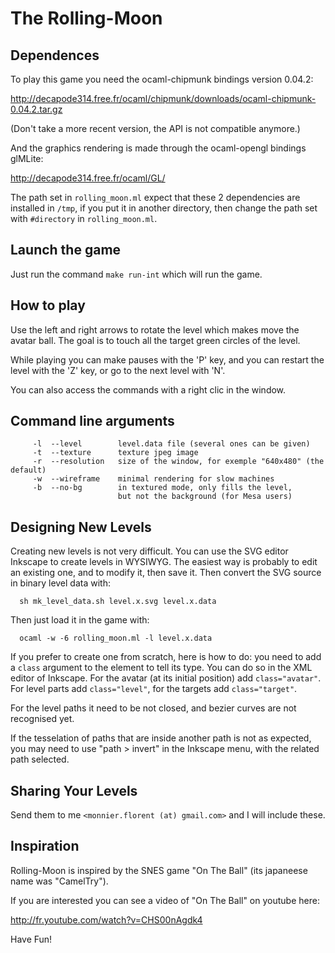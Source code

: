 # The Rolling-Moon

## Dependences

To play this game you need the ocaml-chipmunk bindings version 0.04.2:

http://decapode314.free.fr/ocaml/chipmunk/downloads/ocaml-chipmunk-0.04.2.tar.gz

(Don't take a more recent version, the API is not compatible anymore.)

And the graphics rendering is made through the ocaml-opengl bindings glMLite:

http://decapode314.free.fr/ocaml/GL/

The path set in `rolling_moon.ml` expect that these 2 dependencies are
installed in `/tmp`, if you put it in another directory, then change the
path set with `#directory` in `rolling_moon.ml`.


## Launch the game

Just run the command `make run-int` which will run the game.


## How to play

Use the left and right arrows to rotate the level which makes move the avatar ball.
The goal is to touch all the target green circles of the level.

While playing you can make pauses with the 'P' key, and you can restart
the level with the 'Z' key, or go to the next level with 'N'.

You can also access the commands with a right clic in the window.


## Command line arguments
```
     -l  --level        level.data file (several ones can be given)
     -t  --texture      texture jpeg image
     -r  --resolution   size of the window, for exemple "640x480" (the default)
     -w  --wireframe    minimal rendering for slow machines
     -b  --no-bg        in textured mode, only fills the level,
                        but not the background (for Mesa users)
```

## Designing New Levels

Creating new levels is not very difficult. You can use the SVG editor
Inkscape to create levels in WYSIWYG. The easiest way is probably to edit
an existing one, and to modify it, then save it.
Then convert the SVG source in binary level data with:
```
  sh mk_level_data.sh level.x.svg level.x.data
```

Then just load it in the game with:
```
  ocaml -w -6 rolling_moon.ml -l level.x.data
```

If you prefer to create one from scratch, here is how to do: you need to
add a `class` argument to the element to tell its type. You can do so in
the XML editor of Inkscape. For the avatar (at its initial position) add
`class="avatar"`.
For level parts add `class="level"`, for the targets add `class="target"`.

For the level paths it need to be not closed, and bezier curves are not
recognised yet.

If the tesselation of paths that are inside another path is not as expected,
you may need to use "path > invert" in the Inkscape menu, with the related
path selected.


## Sharing Your Levels

Send them to me `<monnier.florent (at) gmail.com>` and I will include these.


## Inspiration

Rolling-Moon is inspired by the SNES game "On The Ball" (its japaneese name
was "CamelTry").

If you are interested you can see a video of "On The Ball" on youtube here:

http://fr.youtube.com/watch?v=CHS00nAgdk4

Have Fun!
